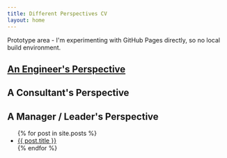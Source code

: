 ```yaml
---
title: Different Perspectives CV
layout: home
---
```


Prototype area - I'm experimenting with GitHub Pages directly, so no local build environment.

## [An Engineer's Perspective](/cv/engineering.html)
## A Consultant's Perspective
## A Manager / Leader's Perspective

<ul>
  {% for post in site.posts %}
    <li>
      <a href="{{ post.url }}">{{ post.title }}</a>
    </li>
  {% endfor %}
</ul>
